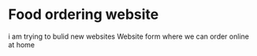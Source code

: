 # Food ordering website
i am trying to bulid new websites
Website form where we can order online at home

